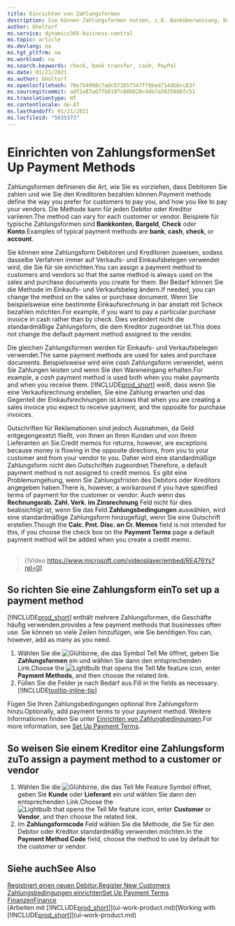 ```yaml
---
title: Einrichten von Zahlungsformen
description: Sie können Zahlungsformen nutzen, z.B. Banküberweisung, Kasse oder Paypal, um festzulegen, wie eine Rechnung bezahlt wird.
author: bholtorf
ms.service: dynamics365-business-central
ms.topic: article
ms.devlang: na
ms.tgt_pltfrm: na
ms.workload: na
ms.search.keywords: check, bank transfer, cash, PayPal
ms.date: 01/21/2021
ms.author: bholtorf
ms.openlocfilehash: 78e754998c7adc871b57347ff0bed714db8cc83f
ms.sourcegitcommit: adf1a87a677b8197c68bb28c44b7a58250d6fc51
ms.translationtype: HT
ms.contentlocale: de-AT
ms.lasthandoff: 01/21/2021
ms.locfileid: "5035373"
---
```

# <a name="set-up-payment-methods"></a><span data-ttu-id="abbd3-103">Einrichten von Zahlungsformen</span><span class="sxs-lookup"><span data-stu-id="abbd3-103">Set Up Payment Methods</span></span>

<span data-ttu-id="abbd3-104">Zahlungsformen definieren die Art, wie Sie es vorziehen, dass Debitoren Sie zahlen und wie Sie den Kreditoren bezahlen können.</span><span class="sxs-lookup"><span data-stu-id="abbd3-104">Payment methods define the way you prefer for customers to pay you, and how you like to pay your vendors.</span></span> <span data-ttu-id="abbd3-105">Die Methode kann für jeden Debitor oder Kreditor variieren.</span><span class="sxs-lookup"><span data-stu-id="abbd3-105">The method can vary for each customer or vendor.</span></span> <span data-ttu-id="abbd3-106">Beispiele für typische Zahlungsformen sind **Bankkonten**, **Bargeld**, **Check** oder **Konto**.</span><span class="sxs-lookup"><span data-stu-id="abbd3-106">Examples of typical payment methods are **bank**, **cash**, **check**, or **account**.</span></span>

<span data-ttu-id="abbd3-107">Sie können eine Zahlungsform Debitoren und Kreditoren zuweisen, sodass dasselbe Verfahren  immer auf Verkaufs- und Einkaufsbelegen verwendet wird, die Sie für sie einrichten.</span><span class="sxs-lookup"><span data-stu-id="abbd3-107">You can assign a payment method to customers and vendors so that the same method is always used on the sales and purchase documents you create for them.</span></span> <span data-ttu-id="abbd3-108">Bei Bedarf können Sie die Methode im Einkaufs- und Verkaufsbeleg ändern.</span><span class="sxs-lookup"><span data-stu-id="abbd3-108">If needed, you can change the method on the sales or purchase document.</span></span> <span data-ttu-id="abbd3-109">Wenn Sie beispielsweise eine bestimmte Einkaufsrechnung in bar anstatt mit Scheck bezahlen möchten.</span><span class="sxs-lookup"><span data-stu-id="abbd3-109">For example, if you want to pay a particular purchase invoice in cash rather than by check.</span></span> <span data-ttu-id="abbd3-110">Dies verändert nicht die standardmäßige Zahlungsform, die dem Kreditor zugeordnet ist.</span><span class="sxs-lookup"><span data-stu-id="abbd3-110">This does not change the default payment method assigned to the vendor.</span></span>

<span data-ttu-id="abbd3-111">Die gleichen Zahlungsformen werden für Einkaufs- und Verkaufsbelegen verwendet.</span><span class="sxs-lookup"><span data-stu-id="abbd3-111">The same payment methods are used for sales and purchase documents.</span></span> <span data-ttu-id="abbd3-112">Beispielsweise wird eine _cash_ Zahlungsform verwendet, wenn Sie Zahlungen leisten und wenn Sie den Wareneingang erhalten.</span><span class="sxs-lookup"><span data-stu-id="abbd3-112">For example, a _cash_ payment method is used both when you make payments and when you receive them.</span></span> [!INCLUDE[prod_short](includes/prod_short.md)] <span data-ttu-id="abbd3-113">weiß, dass wenn Sie eine Verkaufsrechnung erstellen, Sie eine Zahlung erwarten und das Gegenteil der Einkaufsrechnungen ist.</span><span class="sxs-lookup"><span data-stu-id="abbd3-113">knows that when you are creating a sales invoice you expect to receive payment, and the opposite for purchase invoices.</span></span>

<span data-ttu-id="abbd3-114">Gutschriften für Reklamationen sind jedoch Ausnahmen, da Geld entgegengesetzt fließt, von Ihnen an Ihren Kunden und von Ihrem Lieferanten an Sie.</span><span class="sxs-lookup"><span data-stu-id="abbd3-114">Credit memos for returns, however, are exceptions because money is flowing in the opposite directions, from you to your customer and from your vendor to you.</span></span> <span data-ttu-id="abbd3-115">Daher wird eine standardmäßige Zahlungsform nicht den Gutschriften zugeordnet.</span><span class="sxs-lookup"><span data-stu-id="abbd3-115">Therefore, a default payment method is not assigned to credit memos.</span></span> <span data-ttu-id="abbd3-116">Es gibt eine Problemumgehung, wenn Sie Zahlungsfristen des Debitors oder Kreditors angegeben haben.</span><span class="sxs-lookup"><span data-stu-id="abbd3-116">There is, however, a workaround if you have specified terms of payment for the customer or vendor.</span></span> <span data-ttu-id="abbd3-117">Auch wenn das **Rechnungsrab. Zahl. Verk. im Zinsrechnung** Feld nicht für dies beabsichtigt ist, wenn Sie das Feld **Zahlungsbedingungen** auswählen, wird eine standardmäßige Zahlungsform hinzugefügt, wenn Sie eine Gutschrift erstellen.</span><span class="sxs-lookup"><span data-stu-id="abbd3-117">Though the **Calc. Pmt. Disc. on Cr. Memos** field is not intended for this, if you choose the check box on the **Payment Terms** page a default payment method will be added when you create a credit memo.</span></span> <br><br>  

> [!Video https://www.microsoft.com/videoplayer/embed/RE476Ys?rel=0]

## <a name="to-set-up-a-payment-method"></a><span data-ttu-id="abbd3-118">So richten Sie eine Zahlungsform ein</span><span class="sxs-lookup"><span data-stu-id="abbd3-118">To set up a payment method</span></span>

[!INCLUDE[prod_short](includes/prod_short.md)] <span data-ttu-id="abbd3-119">enthält mehrere Zahlungsformen, die Geschäfte häufig verwenden.</span><span class="sxs-lookup"><span data-stu-id="abbd3-119">provides a few payment methods that businesses often use.</span></span> <span data-ttu-id="abbd3-120">Sie können so viele Zeilen hinzufügen, wie Sie benötigen.</span><span class="sxs-lookup"><span data-stu-id="abbd3-120">You can, however, add as many as you need.</span></span>

1. <span data-ttu-id="abbd3-121">Wählen Sie die ![Glühbirne, die das Symbol Tell Me öffnet](media/ui-search/search_small.png "Tell me-Funktion"), geben Sie **Zahlungsformen** ein und wählen Sie dann den entsprechenden Link.</span><span class="sxs-lookup"><span data-stu-id="abbd3-121">Choose the ![Lightbulb that opens the Tell Me feature](media/ui-search/search_small.png "Tell me what you want to do") icon, enter **Payment Methods**, and then choose the related link.</span></span>
2. <span data-ttu-id="abbd3-122">Füllen Sie die Felder je nach Bedarf aus.</span><span class="sxs-lookup"><span data-stu-id="abbd3-122">Fill in the fields as necessary.</span></span> [!INCLUDE[tooltip-inline-tip](includes/tooltip-inline-tip_md.md)]

<span data-ttu-id="abbd3-123">Fügen Sie Ihren Zahlungsbedingungen optional Ihre Zahlungsform hinzu.</span><span class="sxs-lookup"><span data-stu-id="abbd3-123">Optionally, add payment terms to your payment method.</span></span> <span data-ttu-id="abbd3-124">Weitere Informationen finden Sie unter [Einrichten von Zahlungbedingungen](finance-payment-terms.md).</span><span class="sxs-lookup"><span data-stu-id="abbd3-124">For more information, see [Set Up Payment Terms](finance-payment-terms.md).</span></span>  

## <a name="to-assign-a-payment-method-to-a-customer-or-vendor"></a><span data-ttu-id="abbd3-125">So weisen Sie einem Kreditor eine Zahlungsform zu</span><span class="sxs-lookup"><span data-stu-id="abbd3-125">To assign a payment method to a customer or vendor</span></span>

1. <span data-ttu-id="abbd3-126">Wählen Sie die ![Glühbirne, die das Tell Me Feature](media/ui-search/search_small.png "Tell me-Funktion") Symbol öffnet, geben Sie **Kunde** oder **Lieferant** ein und wählen Sie dann den entsprechenden Link.</span><span class="sxs-lookup"><span data-stu-id="abbd3-126">Choose the ![Lightbulb that opens the Tell Me feature](media/ui-search/search_small.png "Tell me what you want to do") icon, enter **Customer** or **Vendor**, and then choose the related link.</span></span>
2. <span data-ttu-id="abbd3-127">Im **Zahlungsformcode** Feld wählen Sie die Methode, die Sie für den Debitor oder Kreditor standardmäßig verwenden möchten.</span><span class="sxs-lookup"><span data-stu-id="abbd3-127">In the **Payment Method Code** field, choose the method to use by default for the customer or vendor.</span></span>

## <a name="see-also"></a><span data-ttu-id="abbd3-128">Siehe auch</span><span class="sxs-lookup"><span data-stu-id="abbd3-128">See Also</span></span>

[<span data-ttu-id="abbd3-129">Registriert einen neuen Debitor.</span><span class="sxs-lookup"><span data-stu-id="abbd3-129">Register New Customers</span></span>](sales-how-register-new-customers.md)  
[<span data-ttu-id="abbd3-130">Zahlungsbedingungen einrichten</span><span class="sxs-lookup"><span data-stu-id="abbd3-130">Set Up Payment Terms</span></span>](finance-payment-terms.md)  
[<span data-ttu-id="abbd3-131">Finanzen</span><span class="sxs-lookup"><span data-stu-id="abbd3-131">Finance</span></span>](finance.md)  
<span data-ttu-id="abbd3-132">[Arbeiten mit [!INCLUDE[prod_short](includes/prod_short.md)]](ui-work-product.md)</span><span class="sxs-lookup"><span data-stu-id="abbd3-132">[Working with [!INCLUDE[prod_short](includes/prod_short.md)]](ui-work-product.md)</span></span>  
